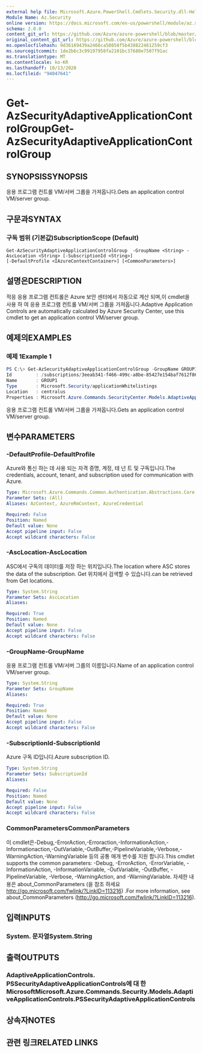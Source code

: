 ```yaml
---
external help file: Microsoft.Azure.PowerShell.Cmdlets.Security.dll-Help.xml
Module Name: Az.Security
online version: https://docs.microsoft.com/en-us/powershell/module/az.security/Get-AzSecurityAdaptiveApplicationControlGroup
schema: 2.0.0
content_git_url: https://github.com/Azure/azure-powershell/blob/master/src/Security/Security/help/Get-AzSecurityAdaptiveApplicationControlGroup.md
original_content_git_url: https://github.com/Azure/azure-powershell/blob/master/src/Security/Security/help/Get-AzSecurityAdaptiveApplicationControlGroup.md
ms.openlocfilehash: 9d36169439a2466ca50858f5b438822461259cf3
ms.sourcegitcommit: 1de2b6c3c99197958fa2101bc37680e7507f91ac
ms.translationtype: MT
ms.contentlocale: ko-KR
ms.lasthandoff: 10/13/2020
ms.locfileid: "94047641"
---
```

# <span data-ttu-id="8ce2d-101">Get-AzSecurityAdaptiveApplicationControlGroup</span><span class="sxs-lookup"><span data-stu-id="8ce2d-101">Get-AzSecurityAdaptiveApplicationControlGroup</span></span>

## <span data-ttu-id="8ce2d-102">SYNOPSIS</span><span class="sxs-lookup"><span data-stu-id="8ce2d-102">SYNOPSIS</span></span>
<span data-ttu-id="8ce2d-103">응용 프로그램 컨트롤 VM/서버 그룹을 가져옵니다.</span><span class="sxs-lookup"><span data-stu-id="8ce2d-103">Gets an application control VM/server group.</span></span>

## <span data-ttu-id="8ce2d-104">구문과</span><span class="sxs-lookup"><span data-stu-id="8ce2d-104">SYNTAX</span></span>

### <span data-ttu-id="8ce2d-105">구독 범위 (기본값)</span><span class="sxs-lookup"><span data-stu-id="8ce2d-105">SubscriptionScope (Default)</span></span>
```
Get-AzSecurityAdaptiveApplicationControlGroup  -GroupName <String> -AscLocation <String> [-SubscriptionId <String>]
[-DefaultProfile <IAzureContextContainer>] [<CommonParameters>]
```

## <span data-ttu-id="8ce2d-106">설명은</span><span class="sxs-lookup"><span data-stu-id="8ce2d-106">DESCRIPTION</span></span>
<span data-ttu-id="8ce2d-107">적응 응용 프로그램 컨트롤은 Azure 보안 센터에서 자동으로 계산 되며,이 cmdlet을 사용 하 여 응용 프로그램 컨트롤 VM/서버 그룹을 가져옵니다.</span><span class="sxs-lookup"><span data-stu-id="8ce2d-107">Adaptive Application Controls are automatically calculated by Azure Security Center, use this cmdlet to get an application control VM/server group.</span></span>

## <span data-ttu-id="8ce2d-108">예제의</span><span class="sxs-lookup"><span data-stu-id="8ce2d-108">EXAMPLES</span></span>

### <span data-ttu-id="8ce2d-109">예제 1</span><span class="sxs-lookup"><span data-stu-id="8ce2d-109">Example 1</span></span>
```powershell
PS C:\> Get-AzSecurityAdaptiveApplicationControlGroup -GroupName GROUP1 -AscLocation centralus
Id         : /subscriptions/3eeab341-f466-499c-a8be-85427e154baf7612f869/providers/Microsoft.Security/locations/centralus/applicationWhitelistings/GROUP1
Name       : GROUP1
Type       : Microsoft.Security/applicationWhitelistings
Location   : centralus
Properties : Microsoft.Azure.Commands.SecurityCenter.Models.AdaptiveApplicationControls.PSSecurityAdaptiveApplicationControlsProperties
```
<span data-ttu-id="8ce2d-110">응용 프로그램 컨트롤 VM/서버 그룹을 가져옵니다.</span><span class="sxs-lookup"><span data-stu-id="8ce2d-110">Gets an application control VM/server group.</span></span>


## <span data-ttu-id="8ce2d-111">변수</span><span class="sxs-lookup"><span data-stu-id="8ce2d-111">PARAMETERS</span></span>

### <span data-ttu-id="8ce2d-112">-DefaultProfile</span><span class="sxs-lookup"><span data-stu-id="8ce2d-112">-DefaultProfile</span></span>
<span data-ttu-id="8ce2d-113">Azure와 통신 하는 데 사용 되는 자격 증명, 계정, 테 넌 트 및 구독입니다.</span><span class="sxs-lookup"><span data-stu-id="8ce2d-113">The credentials, account, tenant, and subscription used for communication with Azure.</span></span>

```yaml
Type: Microsoft.Azure.Commands.Common.Authentication.Abstractions.Core.IAzureContextContainer
Parameter Sets: (All)
Aliases: AzContext, AzureRmContext, AzureCredential

Required: False
Position: Named
Default value: None
Accept pipeline input: False
Accept wildcard characters: False
```

### <span data-ttu-id="8ce2d-114">-AscLocation</span><span class="sxs-lookup"><span data-stu-id="8ce2d-114">-AscLocation</span></span>
<span data-ttu-id="8ce2d-115">ASC에서 구독의 데이터를 저장 하는 위치입니다.</span><span class="sxs-lookup"><span data-stu-id="8ce2d-115">The location where ASC stores the data of the subscription.</span></span> <span data-ttu-id="8ce2d-116">Get 위치에서 검색할 수 있습니다.</span><span class="sxs-lookup"><span data-stu-id="8ce2d-116">can be retrieved from Get locations.</span></span>

```yaml
Type: System.String
Parameter Sets: AscLocation
Aliases:

Required: True
Position: Named
Default value: None
Accept pipeline input: False
Accept wildcard characters: False
```

### <span data-ttu-id="8ce2d-117">-GroupName</span><span class="sxs-lookup"><span data-stu-id="8ce2d-117">-GroupName</span></span>
<span data-ttu-id="8ce2d-118">응용 프로그램 컨트롤 VM/서버 그룹의 이름입니다.</span><span class="sxs-lookup"><span data-stu-id="8ce2d-118">Name of an application control VM/server group.</span></span>

```yaml
Type: System.String
Parameter Sets: GroupName
Aliases:

Required: True
Position: Named
Default value: None
Accept pipeline input: False
Accept wildcard characters: False
```

### <span data-ttu-id="8ce2d-119">-SubscriptionId</span><span class="sxs-lookup"><span data-stu-id="8ce2d-119">-SubscriptionId</span></span>
<span data-ttu-id="8ce2d-120">Azure 구독 ID입니다.</span><span class="sxs-lookup"><span data-stu-id="8ce2d-120">Azure subscription ID.</span></span>

```yaml
Type: System.String
Parameter Sets: SubscriptionId
Aliases:

Required: False
Position: Named
Default value: None
Accept pipeline input: False
Accept wildcard characters: False
```


### <span data-ttu-id="8ce2d-121">CommonParameters</span><span class="sxs-lookup"><span data-stu-id="8ce2d-121">CommonParameters</span></span>
<span data-ttu-id="8ce2d-122">이 cmdlet은-Debug,-ErrorAction,-Erroraction,-InformationAction,-Informationaction,-OutVariable,-OutBuffer,-PipelineVariable,-Verbose,-WarningAction,-WarningVariable 등의 공통 매개 변수를 지원 합니다.</span><span class="sxs-lookup"><span data-stu-id="8ce2d-122">This cmdlet supports the common parameters: -Debug, -ErrorAction, -ErrorVariable, -InformationAction, -InformationVariable, -OutVariable, -OutBuffer, -PipelineVariable, -Verbose, -WarningAction, and -WarningVariable.</span></span> <span data-ttu-id="8ce2d-123">자세한 내용은 about_CommonParameters (을 참조 하세요 http://go.microsoft.com/fwlink/?LinkID=113216) .</span><span class="sxs-lookup"><span data-stu-id="8ce2d-123">For more information, see about_CommonParameters (http://go.microsoft.com/fwlink/?LinkID=113216).</span></span>

## <span data-ttu-id="8ce2d-124">입력</span><span class="sxs-lookup"><span data-stu-id="8ce2d-124">INPUTS</span></span>

### <span data-ttu-id="8ce2d-125">System. 문자열</span><span class="sxs-lookup"><span data-stu-id="8ce2d-125">System.String</span></span>

## <span data-ttu-id="8ce2d-126">출력</span><span class="sxs-lookup"><span data-stu-id="8ce2d-126">OUTPUTS</span></span>

### <span data-ttu-id="8ce2d-127">AdaptiveApplicationControls. PSSecurityAdaptiveApplicationControls에 대 한 Microsoft</span><span class="sxs-lookup"><span data-stu-id="8ce2d-127">Microsoft.Azure.Commands.Security.Models.AdaptiveApplicationControls.PSSecurityAdaptiveApplicationControls</span></span>

## <span data-ttu-id="8ce2d-128">상속자</span><span class="sxs-lookup"><span data-stu-id="8ce2d-128">NOTES</span></span>

## <span data-ttu-id="8ce2d-129">관련 링크</span><span class="sxs-lookup"><span data-stu-id="8ce2d-129">RELATED LINKS</span></span>